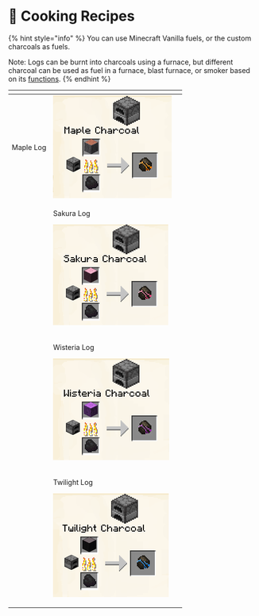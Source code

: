# 📕 Cooking Recipes

{% hint style="info" %}
You can use Minecraft Vanilla fuels, or the custom charcoals as fuels.

Note: Logs can be burnt into charcoals using a furnace, but different charcoal can be used as fuel in a furnace, blast furnace, or smoker based on its [functions](functions.md).
{% endhint %}

<table data-view="cards"><thead><tr><th></th><th></th><th></th></tr></thead><tbody><tr><td><p></p><p>Maple Log</p></td><td><img src="../../.gitbook/assets/image (12).png" alt="" data-size="original"></td><td></td></tr><tr><td></td><td><p>Sakura Log</p><p><img src="../../.gitbook/assets/image (121) (1).png" alt="" data-size="original"></p></td><td></td></tr><tr><td></td><td><p>Wisteria Log</p><p><img src="../../.gitbook/assets/image (146) (1).png" alt="" data-size="original"></p></td><td></td></tr><tr><td></td><td><p>Twilight Log</p><p><img src="../../.gitbook/assets/image (41).png" alt="" data-size="original"></p></td><td></td></tr></tbody></table>
